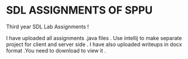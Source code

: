 # SDL ASSIGNMENTS OF SPPU

Third year SDL  Lab Assignments !

I have uploaded all assignments .java files . Use intellij to make separate project for client and server side .
I have also uploaded writeups in docx format .You need to download to view it .
